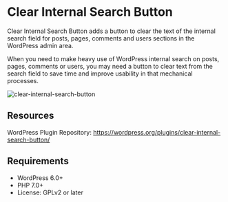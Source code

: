 # Clear Internal Search Button
Clear Internal Search Button adds a button to clear the text of the internal search field for posts, pages, comments and users sections in the WordPress admin area.

When you need to make heavy use of WordPress internal search on posts, pages, comments or users, you may need a button to clear text from the search field to save time and improve usability in that mechanical processes.

![clear-internal-search-button](https://github.com/marcarmengou/clear-internal-search-button/assets/83702259/17af922b-36e4-4692-9448-acd0b18c4cc5)

## Resources

WordPress Plugin Repository: https://wordpress.org/plugins/clear-internal-search-button/

## Requirements
- WordPress 6.0+
- PHP 7.0+
- License: GPLv2 or later
